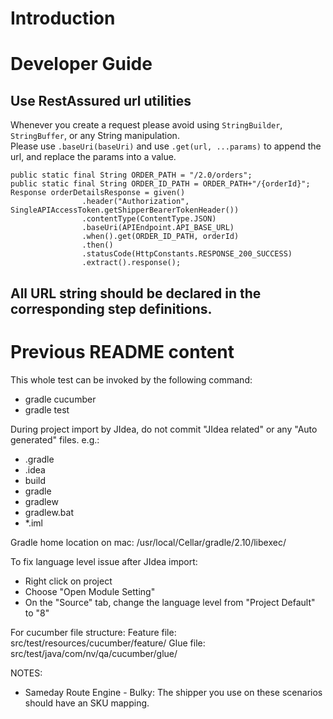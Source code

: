# Introduction

# Developer Guide

## Use RestAssured url utilities
Whenever you create a request please avoid using `StringBuilder`, `StringBuffer`, or any String manipulation.  
Please use `.baseUri(baseUri)` and use `.get(url, ...params)` to append the url, and replace the params into a value.

```
public static final String ORDER_PATH = "/2.0/orders";
public static final String ORDER_ID_PATH = ORDER_PATH+"/{orderId}";
Response orderDetailsResponse = given()
                .header("Authorization", SingleAPIAccessToken.getShipperBearerTokenHeader())
                .contentType(ContentType.JSON)
                .baseUri(APIEndpoint.API_BASE_URL)
                .when().get(ORDER_ID_PATH, orderId)
                .then()
                .statusCode(HttpConstants.RESPONSE_200_SUCCESS)
                .extract().response();
```

## All URL string should be declared in the corresponding step definitions.

# Previous README content
This whole test can be invoked by the following command:
- gradle cucumber
- gradle test


During project import by JIdea, do not commit "JIdea related" or any "Auto generated" files. e.g.:
- .gradle
- .idea
- build
- gradle
- gradlew
- gradlew.bat
- *.iml


Gradle home location on mac:
/usr/local/Cellar/gradle/2.10/libexec/


To fix language level issue after JIdea import:
- Right click on project
- Choose "Open Module Setting"
- On the "Source" tab, change the language level from "Project Default" to "8"

For cucumber file structure:
Feature file: src/test/resources/cucumber/feature/<MODULE NAME>
Glue file: src/test/java/com/nv/qa/cucumber/glue/<MODULE NAME>


NOTES:

- Sameday Route Engine - Bulky: The shipper you use on these scenarios should have an SKU mapping.